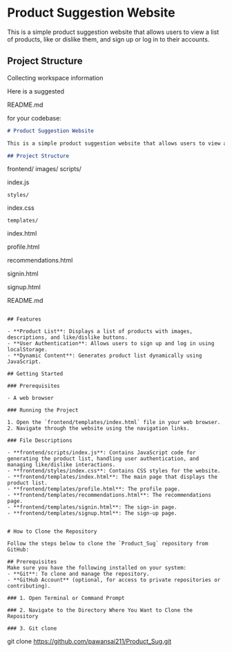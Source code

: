 # Product Suggestion Website

This is a simple product suggestion website that allows users to view a list of products, like or dislike them, and sign up or log in to their accounts.

## Project Structure

Collecting workspace information

Here is a suggested 

README.md

 for your codebase:

```md
# Product Suggestion Website

This is a simple product suggestion website that allows users to view a list of products, like or dislike them, and sign up or log in to their accounts.

## Project Structure

```
frontend/
    images/
    scripts/
        

index.js


    styles/
        

index.css


    templates/
        

index.html


        

profile.html


        

recommendations.html


        

signin.html


        

signup.html




README.md


```

## Features

- **Product List**: Displays a list of products with images, descriptions, and like/dislike buttons.
- **User Authentication**: Allows users to sign up and log in using localStorage.
- **Dynamic Content**: Generates product list dynamically using JavaScript.

## Getting Started

### Prerequisites

- A web browser

### Running the Project

1. Open the `frontend/templates/index.html` file in your web browser.
2. Navigate through the website using the navigation links.

### File Descriptions

- **frontend/scripts/index.js**: Contains JavaScript code for generating the product list, handling user authentication, and managing like/dislike interactions.
- **frontend/styles/index.css**: Contains CSS styles for the website.
- **frontend/templates/index.html**: The main page that displays the product list.
- **frontend/templates/profile.html**: The profile page.
- **frontend/templates/recommendations.html**: The recommendations page.
- **frontend/templates/signin.html**: The sign-in page.
- **frontend/templates/signup.html**: The sign-up page.


# How to Clone the Repository

Follow the steps below to clone the `Product_Sug` repository from GitHub:

## Prerequisites
Make sure you have the following installed on your system:
- **Git**: To clone and manage the repository.
- **GitHub Account** (optional, for access to private repositories or contributing).

### 1. Open Terminal or Command Prompt

### 2. Navigate to the Directory Where You Want to Clone the Repository

### 3. Git clone
```
git clone https://github.com/pawansai211/Product_Sug.git
```